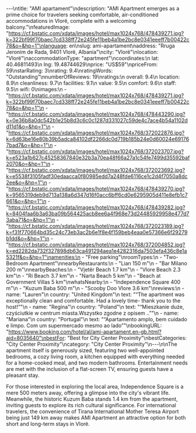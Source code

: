 ---\ntitle: "AMI apartament"\ndescription: "AMI Apartment emerges as a prime choice for travelers seeking comfortable, air-conditioned accommodations in Vlorë, complete with a welcoming balcony."\nfeaturedImage: "https://cf.bstatic.com/xdata/images/hotel/max1024x768/478439271.jpg?k=322bf99f70baec7cd338ff72e245fe11beb4a1be2bc8e0341eeeff7b00422c78&o=&hp=1"\nlanguage: en\nslug: ami-apartament\naddress: "Rruga Jeronim de Rada, 9401 Vlorë, Albania"\ncity: "Vlorë"\nlocation: "Vlorë"\naccommodationType: "apartment"\ncoordinates:\n  lat: 40.46811493\n  lng: 19.48744629\nprice: "US$59"\npriceFrom: 59\nstarRating: 3\nrating: 9.4\nratingWords: "Outstanding"\nnumberOfReviews: 19\nratings:\n  overall: 9.4\n  location: 8.9\n  cleanliness: 9.7\n  facilities: 9.1\n  value: 9.5\n  comfort: 9.6\n  staff: 9.5\n  wifi: 0\nimages:\n  - "https://cf.bstatic.com/xdata/images/hotel/max1024x768/478439271.jpg?k=322bf99f70baec7cd338ff72e245fe11beb4a1be2bc8e0341eeeff7b00422c78&o=&hp=1"\n  - "https://cf.bstatic.com/xdata/images/hotel/max1024x768/478443290.jpg?k=0e36b8a0dc542b1e25b8d3c6c0c1287d331027c59de4c7ace4b54a1102dd11d1&o=&hp=1"\n  - "https://cf.bstatic.com/xdata/images/hotel/max1024x768/372022876.jpg?k=6d63be16e80b39b5adca84102df2266dc0d719b185b24e0d60024e691767bad7&o=&hp=1"\n  - "https://cf.bstatic.com/xdata/images/hotel/max1024x768/372023707.jpg?k=e523a1b627c45258367840e32b3a70ea48f66a27a1c54fe7499d35592baf2070&o=&hp=1"\n  - "https://cf.bstatic.com/xdata/images/hotel/max1024x768/372023692.jpg?k=e5538f3105fadf30edaacca0f80985edd7a248fde6116ce1c2d4f7050a8dc2ee&o=&hp=1"\n  - "https://cf.bstatic.com/xdata/images/hotel/max1024x768/478439270.jpg?k=9565319deb9d713a138a6d347d16f0acc6bff6cd0e6295905d411e8efb1c7661&o=&hp=1"\n  - "https://cf.bstatic.com/xdata/images/hotel/max1024x768/478439282.jpg?k=8404faa6b3a63ba09b564425acb8ee6a4f968e73d24485929958e477d73aba71&o=&hp=1"\n  - "https://cf.bstatic.com/xdata/images/hotel/max1024x768/372023189.jpg?k=f31f770664bd35c24c73eb3ac2b6e1f8e4f159beb4eaa0e57366e6f29279b1dd&o=&hp=1"\n  - "https://cf.bstatic.com/xdata/images/hotel/max1024x768/372004852.jpg?k=ed2282da732f327898db63ca491294aea1e4282316da7503efa436c8e1a5321f&o=&hp=1"\namenities:\n  - "Free parking"\nroomTypes:\n  - "Two-Bedroom Apartment"\nnearbyRestaurants:\n  - "Lian 150 m"\n  - "Bar Milano 200 m"\nnearbyBeaches:\n  - "Vjetër Beach 1.7 km"\n  - "Vlore Beach 2.3 km"\n  - "Ri Beach 3.7 km"\n  - "Narta Beach 5 km"\n  - "Beach at Government Villas 5 km"\nwhatsNearby:\n  - "Independence Square 400 m"\n  - "Kuzum Baba 500 m"\n  - "Scooby Doo Vlore 3.6 km"\nreviews:\n  - name: "Lauren"\n    country: "United Kingdom"\n    text: "“The apartment was exceptionally clean and comfortable. Had a lovely time- thank you to the host!”"\n  - name: "Regina"\n    country: "Poland"\n    text: "“Mieszkanie duże, czyściutkie w centrum miasta.Wszystko zgodne z opisem ..”"\n  - name: "Mariana"\n    country: "Portugal"\n    text: "“Apartamento amplo, bem cuidado e limpo. Com um supermercado mesmo ao lado”"\nbookingURL: "https://www.booking.com/hotel/al/ami-apartament.en-gb.html?aid=8035640"\nbestFor: "Best for City Center Proximity"\nbestCategories: "City Center Proximity"\ncategory: "City Center Proximity"\n---\n\nThe apartment itself is generously sized, featuring two well-appointed bedrooms, a cozy living room, a kitchen equipped with everything needed for a home-cooked meal, and two modern bathrooms. Entertainment needs are met with the inclusion of a flat-screen TV, ensuring guests have a pleasant stay.

For those interested in exploring the local area, Independence Square is a mere 500 meters away, offering a glimpse into the city's vibrant life. Meanwhile, the historic Kuzum Baba stands 1.4 km from the apartment, inviting guests to explore its rich cultural significance. For international travelers, the convenience of Tirana International Mother Teresa Airport being just 149 km away makes AMI Apartment an attractive option for both short and long-term stays in Vlorë.